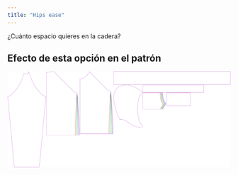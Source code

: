 ```yaml
---
title: "Hips ease"
---
```


¿Cuánto espacio quieres en la cadera?

## Efecto de esta opción en el patrón

![Esta imagen muestra el efecto de esta opción superponiendo varias variantes que tienen un valor diferente para esta opción](hugo_hipsease_sample.svg "Efecto de esta opción en el patrón")
